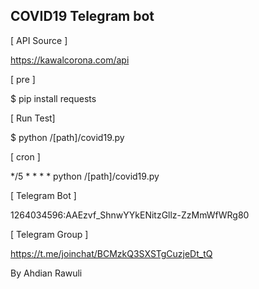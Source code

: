 ## COVID19 Telegram bot ##

[ API Source ]

https://kawalcorona.com/api

[ pre ]

$ pip install requests

[ Run Test]

$ python /[path]/covid19.py

[ cron ]

*/5 * * * * python /[path]/covid19.py

[ Telegram Bot ]

1264034596:AAEzvf_ShnwYYkENitzGllz-ZzMmWfWRg80

[ Telegram Group ]

https://t.me/joinchat/BCMzkQ3SXSTgCuzjeDt_tQ

By Ahdian Rawuli
